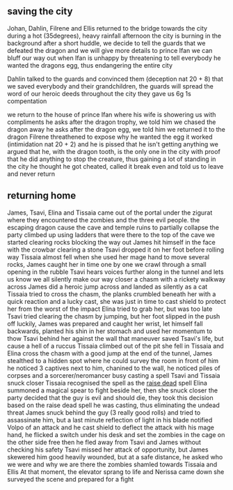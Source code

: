 ## saving the city
Johan, Dahlin, Filrene and Ellis returned to the bridge towards the city during a hot (35degrees), heavy rainfall afternoon
the city is burning in the background
after a short huddle, we decide to tell the guards that we defeated the dragon and we will give more details to prince Ifan
we can bluff our way out when Ifan is unhappy by threatening to tell everybody he wanted the dragons egg, thus endangering the entire city

Dahlin talked to the guards and convinced them (deception nat 20 + 8) that we saved everybody and their grandchildren, the guards will spread the word of our heroic deeds throughout the city
they gave us 6g 1s compentation

we return to the house of prince Ifan where his wife is showering us with compliments
he asks after the dragon trophy, we told him we chased the dragon away
he asks after the dragon egg, we told him we returned it to the dragon
Filrene threathened to expose why he wanted the egg
it worked (intimidation nat 20 + 2) and he is pissed that he isn't getting anything
we argued that he, with the dragon tooth, is the only one in the city with proof that he did anything to stop the creature, thus gaining a lot of standing in the city
he thought he got cheated, called it break even and told us to leave and never return


## returning home
James, Tsavi, Elina and Tissaia came out of the portal under the zigurat where they encountered the zombies and the three evil people.
the escaping dragon cause the cave and temple ruins to partially collapse
the party climbed up using ladders that were there to the top of the cave
we started clearing rocks blocking the way out
James hit himself in the face with the crowbar clearing a stone
Tsavi dropped it on her foot before rolling way
Tissaia almost fell when she used her mage hand to move several rocks, James caught her in time
one by one we crawl through a small opening in the rubble
Tsavi hears voices further along in the tunnel and lets us know
we all silently make our way closer
a chasm with a rickety walkway across
James did a heroic jump across and landed as silently as a cat
Tissaia tried to cross the chasm, the planks crumbled beneath her
with a quick reaction and a lucky cast, she was just in time to cast shield to protect her from the worst of the impact
Elina tried to grab her, but was too late
Tsavi tried clearing the chasm by jumping, but her foot slipped in the push off
luckily, James was prepared and caught her wrist, let himself fall backwards, planted his shin in her stomach and used her momentum to thow Tsavi behind her against the wall
that maneuver saved Tsavi's life, but cause a hell of a ruccus
Tissaia climbed out of the pit she fell in
Tissaia and Elina cross the chasm with a good jump
at the end of the tunnel, James stealthed to a hidden spot where he could survey the room in front of him
he noticed 3 captives next to him, chanined to the wall, he noticed piles of corpses and a sorcerer/neromancer busy casting a spell
Tsavi and Tissaia snuck closer
Tissaia recognised the spell as the [raise dead](http://dnd5e.wikidot.com/spell:raise-dead) spell
Elina summoned a magical spear to fight beside her, then she snuck closer
the party decided that the guy is evil and should die, they took this decision based on the raise dead spell he was casting, thus eliminating the undead threat
James snuck behind the guy (3 really good rolls) and tried to assassinate him, but a last minute reflection of light in his blade notified Volpo of an attack and he cast shield to deflect the attack
with his mage hand, he flicked a switch under his desk and set the zombies in the cage on the other side free
then he fled away from Tsavi and James without checking his safety
Tsavi missed her attack of opportunity, but James skewered him good
heavily wounded, but at a safe distance, he asked who we were and why we are there
the zombies shamled towards Tissaia and Ellis
At that moment, the elevator sprang to life and Nerissa came down
she surveyed the scene and prepared for a fight